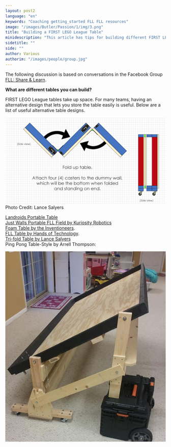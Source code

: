 ```yaml
---
layout: post2
language: "en"
keywords: "Coaching getting_started FLL FLL resources"
image: "/images/Butler/Passion/1/img/3.png"
title: "Building a FIRST LEGO League Table"
minidescription: "This article has tips for building different FIRST LEGO League Tables."
sidetitle: ""
side: ""
author: Various
authorim: "/images/people/group.jpg"
---
```


The following discussion is based on conversations in the  Facebook Group <a href="https://www.facebook.com/groups/FLLShareandLearn/">FLL: Share & Learn</a>.

**What are different tables you can build?**

FIRST LEGO League tables take up space. For many teams, having an alternative design that lets you store the table easily is useful. Below are a list of useful alternative table designs.

<img src="/images/coachcorner/FLLTable.png" style="max-width: 100%" />
Photo Credit: Lance Salyers

<a href= "https://www.livingstonrobotics.org/2015/07/19/landroids-fll-table/">Landroids Portable Table</a> <br>
<a href="https://youtu.be/5JG7tOT1DQU">Just Walls Portable FLL Field by Kuriosity Robotics <br>
<a href="http://nmfll.org/images/STOW-or-GO_Updated_Building_Instructions.pdf?fref=gc&dti=369520923432634">Foam Table by the Inventioneers</a>. <br>
 <a href="https://l.facebook.com/l.php?u=https%3A%2F%2Fwww.first-lego-league.org%2Fen%2Fgeneral%2Fparticipation.html%3Ffile%3Dfiles%252Finhalt%252Ffll_en%252Fgeneral%252Fparticipation%252FFLL_2016_2017_Competition_Table_Building_Instruction_Folding_Table.pdf%26fref%3Dgc%26dti%3D369520923432634&h=ATOUz7oHo9UqUhGSh-Z71_56HmMyDqarFNok3r2e5nv22n3Hpg85osUNWR5kv90N0f0-9MNhZ9nwHWzQ2BRcn3cy1_-w9Z6-R9ebXNC_6kF_lgvivAGSsRp_m-SWDb2cgdC8m0RiauN81lY">FLL Table by Hands of Technology</a>. <br>
<a href="https://drive.google.com/file/d/0B-nO61RMEYhJUjlJX0QzMEc2NFU/view?fref=gc&dti=369520923432634">Tri-fold Table by Lance Salyers</a> <br>
Ping Pong Table-Style by Arrell Thompson:

<img src="/images/coachcorner/PingPongStyle.jpg" style="max-width: 100%" />
